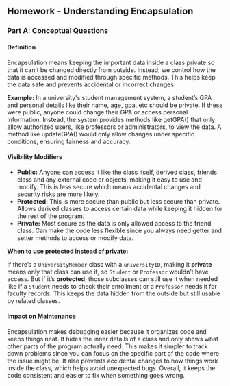 ## Homework - Understanding Encapsulation
### Part A: Conceptual Questions
#### **Definition** 

Encapsulation means keeping the important data inside a class private so that it can’t be changed directly from outside. Instead, we control how the data is accessed and modified through specific methods. This helps keep the data safe and prevents accidental or incorrect changes. <br>

**Example:** In a university's student management system, a student’s GPA and personal details like their name, age, gpa, etc should be private. If these were public, anyone could change their GPA or access personal information. Instead, the system provides methods like getGPA() that only allow authorized users, like professors or administrators, to view the data. A method like updateGPA() would only allow changes under specific conditions, ensuring fairness and accuracy.

#### **Visibility Modifiers** 
- **Public:** Anyone can access it like the class itself, derived class, friends class and any external code or objects, making it easy to use and modify. This is less secure which means accidental changes and security risks are more likely.
- **Protected:** This is more secure than public but less secure than private. Allows derived classes to access certain data while keeping it hidden for the rest of the program.
- **Private:** Most secure as the data is only allowed access to the friend class. Can make the code less flexible since you always need getter and setter methods to access or modify data.

**When to use protected instead of private:** 

If there’s a `UniversityMember` class with a `universityID`, making it **private** means only that class can use it, so `Student` or `Professor` wouldn’t have access. But if it’s **protected**, those subclasses can still use it when needed like if a `Student` needs to check their enrollment or a `Professor` needs it for faculty records. This keeps the data hidden from the outside but still usable by related classes.

#### **Impact on Maintenance** 
Encapsulation makes debugging easier because it organizes code and keeps things neat. It hides the inner details of a class and only shows what other parts of the program actually need. This makes it simpler to track down problems since you can focus on the specific part of the code where the issue might be. It also prevents accidental changes to how things work inside the class, which helps avoid unexpected bugs. Overall, it keeps the code consistent and easier to fix when something goes wrong.
